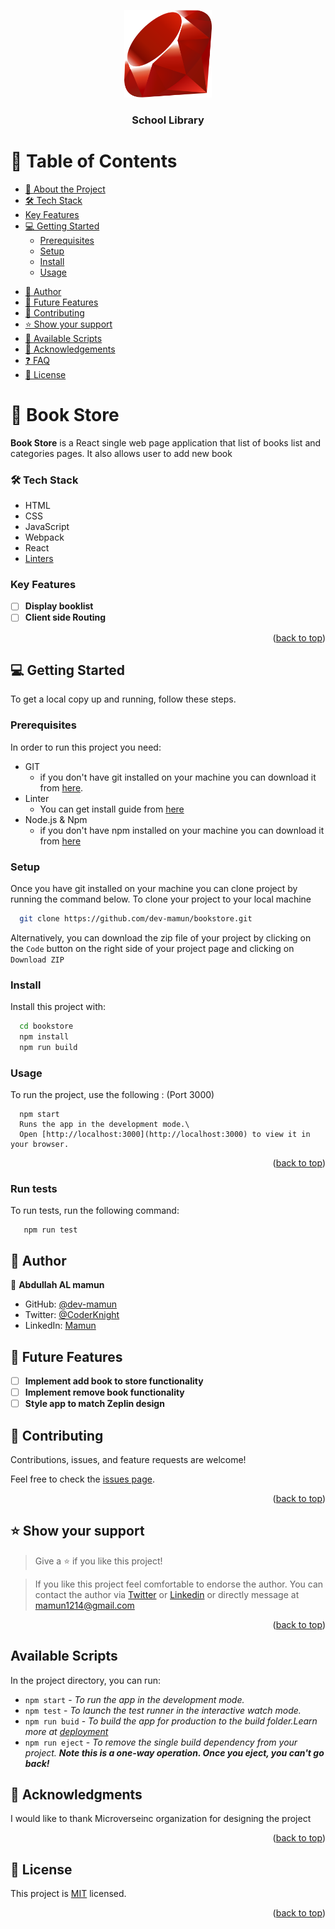 <a name="readme-top"></a>

<div align="center">
<img src="./1200px-Ruby_logo.svg" alt="logo" width="140"  height="auto" />
  <br/>

<h3><b>School Library</b></h3>

</div>

# 📗 Table of Contents

- [📖 About the Project](#about-project)
- [🛠 Tech Stack](#tech-stack)
- [Key Features](#key-features)
- [💻 Getting Started](#getting-started)
  - [Prerequisites](#prerequisites)
  - [Setup](#setup)
  - [Install](#install)
  - [Usage](#usage)

[//]: # (  - [Deployment]&#40;#triangular_flag_on_post-deployment&#41;)
- [👥 Author](#authors)
- [🔭 Future Features](#future-features)
- [🤝 Contributing](#contributing)
- [⭐️ Show your support](#support)
- [🙏 Available Scripts](#available-scripts)
- [🙏 Acknowledgements](#acknowledgements)
- [❓ FAQ](#faq)
- [📝 License](#license)

<!-- PROJECT DESCRIPTION -->

# 📖 Book Store <a name="about-project"></a>

**Book Store**  is a React single web page application that list of books list and categories pages. It also allows user to add new book


### 🛠 Tech Stack <a name="tech-stack"></a>

- HTML
- CSS
- JavaScript
- Webpack
- React
- [Linters](https://github.com/microverseinc/linters-config/tree/master/react-redux)

<!-- Features -->

### Key Features <a name="key-features"></a>

- [ ] **Display booklist**
- [ ] **Client side Routing**

<p align="right">(<a href="#readme-top">back to top</a>)</p>


<!-- GETTING STARTED -->

## 💻 Getting Started <a name="getting-started"></a>

To get a local copy up and running, follow these steps.

### Prerequisites

In order to run this project you need:

- GIT
  - if you don't have git installed on your machine you can download it from [here](https://git-scm.com/downloads).
- Linter
  - You can get install guide from <a href="https://github.com/microverseinc/linters-config/tree/master/html-css">
    here</a>
- Node.js & Npm
  - if you don't have npm installed on your machine you can download it from [here](https://nodejs.org/en/)

### Setup

Once you have git installed on your machine you can clone project by running the command below.
To clone your project to your local machine

```sh
  git clone https://github.com/dev-mamun/bookstore.git
```

Alternatively, you can download the zip file of your project by clicking on the `Code` button on the right side of your
project page and clicking on `Download ZIP`

### Install

Install this project with:

```sh
  cd bookstore  
  npm install
  npm run build
```

### Usage

To run the project, use the following : (Port 3000)

```
  npm start
  Runs the app in the development mode.\
  Open [http://localhost:3000](http://localhost:3000) to view it in your browser.
```


<p align="right">(<a href="#readme-top">back to top</a>)</p>

### Run tests

To run tests, run the following command:

```
   npm run test
```

<!-- AUTHORS -->

## 👥 Author <a name="author"></a>

👤 **Abdullah AL mamun**

- GitHub: [@dev-mamun](https://github.com/dev-mamun)
- Twitter: [@CoderKnight](https://twitter.com/CoderKnight)
- LinkedIn: [Mamun](https://www.linkedin.com/in/dev-mamun/)

<!-- FUTURE FEATURES -->

## 🔭 Future Features <a name="future-features"></a>

- [ ] **Implement add book to store functionality**
- [ ] **Implement remove book functionality**
- [ ] **Style app to match Zeplin design**

<!-- CONTRIBUTING -->

## 🤝 Contributing <a name="contributing"></a>

Contributions, issues, and feature requests are welcome!

Feel free to check the [issues page](../../issues/).

<p align="right">(<a href="#readme-top">back to top</a>)</p>

<!-- SUPPORT -->

## ⭐️ Show your support <a name="support"></a>

> Give a ⭐️ if you like this project!

> If you like this project feel comfortable to endorse the author.
> You can contact the author via [Twitter](https://twitter.com/CoderKnight) or [Linkedin](https://www.linkedin.com/in/dev-mamun/) or directly message at mamun1214@gmail.com

<p align="right">(<a href="#readme-top">back to top</a>)</p>

## Available Scripts <a name="available-scripts"></a>

In the project directory, you can run:

- `npm start` - _To run the app in the development mode._
- `npm test` - _To launch the test runner in the interactive watch mode._
- `npm run buid` - _To build the app for production to the build folder.Learn more at [deployment](https://create-react-app.dev/docs/deployment/)_
- `npm run eject` - _To remove the single build dependency from your project. **Note this is a one-way operation. Once you eject, you can't go back!**_

<!-- ACKNOWLEDGEMENTS -->

## 🙏 Acknowledgments <a name="acknowledgements"></a>

I would like to thank Microverseinc organization for designing the project


<p align="right">(<a href="#readme-top">back to top</a>)</p>

<!-- LICENSE -->

## 📝 License <a name="license"></a>

This project is [MIT](./LICENSE) licensed.

<p align="right">(<a href="#readme-top">back to top</a>)</p>